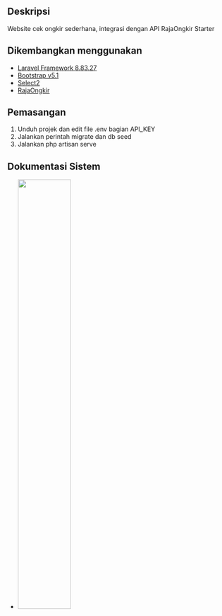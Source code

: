 ## Deskripsi

Website cek ongkir sederhana, integrasi dengan API RajaOngkir Starter

## Dikembangkan menggunakan
- [Laravel Framework 8.83.27](https://laravel.com/docs/8.x)
- [Bootstrap v5.1](https://getbootstrap.com/docs/5.1/getting-started/introduction/)
- [Select2](https://select2.org/)
- [RajaOngkir](https://rajaongkir.com/)

## Pemasangan
1. Unduh projek dan edit file .env bagian API_KEY
2. Jalankan perintah migrate dan db seed
3. Jalankan php artisan serve

## Dokumentasi Sistem
- [<img src="https://drive.google.com/file/d/1d-bukRUJ4HICHgqQd7FSUWiUFJsnyFo9/view?usp=share_link" width="50%">](https://www.youtube.com/watch?v=Hc79sDi3f0U "Now in Android: 55")